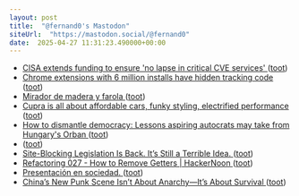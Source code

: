 ```yaml
---
layout: post
title:  "@fernand0's Mastodon"
siteUrl:  "https://mastodon.social/@fernand0"
date:  2025-04-27 11:31:23.490000+00:00
---
```

*  [CISA extends funding to ensure 'no lapse in critical CVE services' ](https://www.bleepingcomputer.com/news/security/cisa-extends-funding-to-ensure-no-lapse-in-critical-cve-services) ([toot](https://mastodon.social/@fernand0/114409700292400917))
*  [Chrome extensions with 6 million installs have hidden tracking code ](https://www.bleepingcomputer.com/news/security/chrome-extensions-with-6-million-installs-have-hidden-tracking-code) ([toot](https://mastodon.social/@fernand0/114409388985598164))
*  [Mirador de madera y farola ](https://www.flickr.com/photos/fernand0/54447726497) ([toot](https://mastodon.social/@fernand0/114409285927082076))
*  [Cupra is all about affordable cars, funky styling, electrified performance ](https://arstechnica.com/cars/2025/04/spanish-style-vw-tech-cupra-says-its-ready-to-come-to-america) ([toot](https://mastodon.social/@fernand0/114409227086816227))
*  [How to dismantle democracy: Lessons aspiring autocrats may take from Hungary&#39;s Orban  ](https://www.npr.org/2025/04/20/nx-s1-5338596/hungary-viktor-orban-democracy) ([toot](https://mastodon.social/@fernand0/114409032969403965))
*  [ ](https://mastodon.social/users/fernand0/statuses/114408480631293848/activity) ([toot](https://mastodon.social/users/fernand0/statuses/114408480631293848/activity))
*  [Site-Blocking Legislation Is Back. It’s Still a Terrible Idea. ](https://www.eff.org/deeplinks/2025/04/congress-reviving-site-blocking-and-its-just-dangerous-eve) ([toot](https://mastodon.social/@fernand0/114407317721432322))
*  [Refactoring 027 - How to Remove Getters \| HackerNoon ](https://hackernoon.com/refactoring-027-how-to-remove-getter) ([toot](https://mastodon.social/@fernand0/114405441338062871))
*  [Presentación en sociedad. ](https://avecesunafoto.wordpress.com/2025/04/25/presentacion-en-sociedad) ([toot](https://mastodon.social/@fernand0/114405422089957876))
*  [China’s New Punk Scene Isn’t About Anarchy—It’s About Survival ](https://www.vice.com/en/article/chinas-new-punk-scene-isnt-about-anarchy-its-about-survival) ([toot](https://mastodon.social/@fernand0/114405167184899727))
